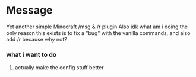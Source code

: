 # Message

Yet another simple Minecraft /msg & /r plugin
Also idk what am i doing the only reason this exists is to fix a "bug" with the vanilla commands, and also add /r because why not?

### what i want to do

1. actually make the config stuff better
